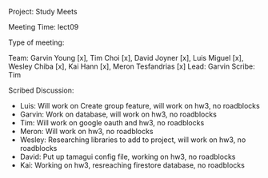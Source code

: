 Project: Study Meets

Meeting Time: lect09

Type of meeting: <daily scrum>

Team: Garvin Young [x], Tim Choi [x], David Joyner [x], Luis Miguel [x], Wesley Chiba [x], Kai Hann [x], Meron Tesfandrias [x]
Lead: Garvin
Scribe: Tim

Scribed Discussion:

* Luis: Will work on Create group feature, will work on hw3, no roadblocks
* Garvin: Work on database, will work on hw3, no roadblocks
* Tim: Will work on google oauth and hw3, no roadblocks
* Meron: Will work on hw3, no roadblocks
* Wesley: Researching libraries to add to project, will work on hw3, no roadblocks
* David: Put up tamagui config file, working on hw3, no roadblocks
* Kai: Working on hw3, resreaching firestore database, no roadblocks
